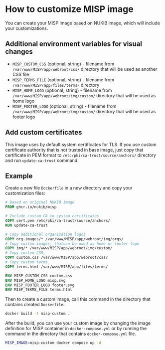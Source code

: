 # How to customize MISP image

You can create your MISP image based on NUKIB image, which will include your customizations.

## Additional environment variables for visual changes

* `MISP_CUSTOM_CSS` (optional, string) - filename from `/var/www/MISP/app/webroot/css/` directory that will be used as another CSS file
* `MISP_TERMS_FILE` (optional, string) - filename from `/var/www/MISP/app/files/terms/` directory
* `MISP_HOME_LOGO` (optional, string) - filename from `/var/www/MISP/app/webroot/img/custom/` directory that will be used as home logo
* `MISP_FOOTER_LOGO` (optional, string) - filename from `/var/www/MISP/app/webroot/img/custom/` directory that will be used as footer logo

## Add custom certificates

This image uses by default system certificates for TLS. If you use custom certificate authority that is not trusted in
base image, just copy that certificate in PEM format to `/etc/pki/ca-trust/source/anchors/` directory and run
`update-ca-trust` command.

## Example

Create a new file `Dockerfile` in a new directory and copy your customization files:

```dockerfile
# Based on original NUKIB image
FROM ghcr.io/nukib/misp

# Include custom CA to system certificates
COPY cert.pem /etc/pki/ca-trust/source/anchors/
RUN update-ca-trust

# Copy additional organization logos
COPY org-images/* /var/www/MISP/app/webroot/img/orgs/
# Copy custom images, thatcan be used as home or footer logo
COPY img/* /var/www/MISP/app/webroot/img/custom/
# Copy custom CSS,  
COPY custom.css /var/www/MISP/app/webroot/css/
# Copy custom terms
COPY terms.html /var/www/MISP/app/files/terms/

ENV MISP_CUSTOM_CSS custom.css
ENV MISP_HOME_LOGO misp.svg
ENV MISP_FOOTER_LOGO footer.svg
ENV MISP_TERMS_FILE terms.html
```

Then to create a custom image, call this command in the directory that contains created `Dockerfile`.

```bash
docker build -t misp-custom .
```

After the build, you can use your custom image by changing the image definition for MISP container in `docker-compose.yml`
or by running the command in the directory that contains `docker-compose.yml` file.

```bash
MISP_IMAGE=misp-custom docker compose up -d
```
